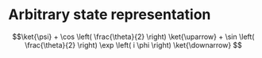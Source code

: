 # Arbitrary state representation
$$\ket{\psi} + \cos \left( \frac{\theta}{2} \right) \ket{\uparrow} + \sin \left( \frac{\theta}{2} \right) \exp \left( i \phi \right) \ket{\downarrow}  $$